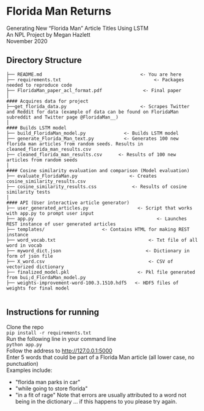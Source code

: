 # Florida Man Returns
Generating New “Florida Man” Article Titles Using LSTM <br/>
An NPL Project by Megan Hazlett <br/>
November 2020

## Directory Structure 
```
├── README.md                                    <- You are here
├── requirements.txt                                  <- Packages needed to reproduce code 
├── FloridaMan_paper_acl_format.pdf               <- Final paper 
│
#### Acquires data for project
├──get_florida_data.py                           <- Scrapes Twitter and Reddit for data (example of data can be found on FloridaMan subreddit and Twitter page @FloridaMan__)
│
#### Builds LSTM model
├── build_FloridaMan_model.py              <- Builds LSTM model
├── generate_Florida_Man_text.py           <- Generates 100 new florida man articles from random seeds. Results in cleaned_florida_man_results.csv
├── cleaned_florida_man_results.csv      <- Results of 100 new articles from random seeds
│
#### Cosine similarity evaluation and comparison (Model evaluation)
├── evaluate_FloridaMan.py                   <- Creates cosine_similarity_results.csv
├── cosine_similarity_results.css             <- Results of cosine similarity tests
│
#### API (User interactive article generator)
├── user_generated_articles.py                  <- Script that works with app.py to prompt user input
├── app.py                                             <- Launches REST instance of user generated articles 	
├── templates/					   <- Contains HTML for making REST instance
├── word_vocab.txt                                  <- Txt file of all word in vocab 	
├── myword_dict.json                               <- Dictionary in form of json file	
├── X_word.csv                                      <- CSV of vectorized dictionary 	
├── finalized_model.pkl                         <- Pkl file generated from bui;d_FlordaMan_model.py
├── weights-improvement-word-100.3.1510.hdf5   <- HDF5 files of weights for final model


```

## Instructions for running 
Clone the repo <br/>
```pip install -r requirements.txt``` <br/>
Run the following line in your command line <br/>
```python app.py``` <br/>
Follow the address to http://127.0.0.1:5000 <br/>
Enter 5 words that could be part of a Florida Man article (all lower case, no punctuation) <br/>
Examples include: <br/>
- "florida man parks in car" <br/>
- "while going to store florida" <br/>
- "in a fit of rage" 
Note that errors are usually attributed to a word not being in the dictionary ... if this happens to you please try again. 
